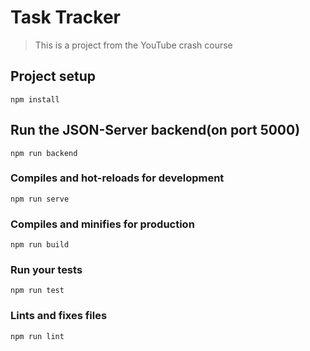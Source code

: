 # Task Tracker
> This is a project from the YouTube crash course
## Project setup
```
npm install
```
## Run the JSON-Server backend(on port 5000)
```
npm run backend
```

### Compiles and hot-reloads for development
```
npm run serve
```

### Compiles and minifies for production
```
npm run build
```

### Run your tests
```
npm run test
```

### Lints and fixes files
```
npm run lint
```
